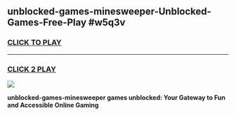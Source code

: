 
## unblocked-games-minesweeper-Unblocked-Games-Free-Play #w5q3v
<h3>
<a href="https://us.freeplayer.one?title=unblocked-games-minesweeper&ref=9M">CLICK TO PLAY</a></h3>
<hr>

<h3>
<a href="https://us.freeplayer.one?title=unblocked-games-minesweeper&ref=9M">CLICK 2 PLAY</a>
  
</h3>

<a href="https://us.freeplayer.one?title=unblocked-games-minesweeper&ref=9M"><img src="https://clearcache.store/games.png"></a>


**unblocked-games-minesweeper games unblocked: Your Gateway to Fun and Accessible Online Gaming**
